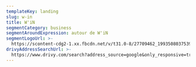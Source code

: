 ```yaml
---
templateKey: landing
slug: w-in
title: W'iN
segmentCategory: business
segmentAroundExpression: autour de W'iN
segmentLogoUrl: >-
  https://scontent-cdg2-1.xx.fbcdn.net/v/t31.0-8/27709462_1993508037539382_4542365200359028157_o.png?_nc_cat=0&oh=f00e3a5645959d3131a5813aff5f7a86&oe=5C0954FE
drivyAddressSearchUrl: >-
  https://www.drivy.com/search?address_source=google&only_responsive=true&country_scope=FR&latitude=44.8438657&longitude=-0.576537400000007&page=1&address=30+All%C3%A9e+de+Tourny%2C+33000+Bordeaux%2C+France&city_display_name=Bordeaux
---
```

